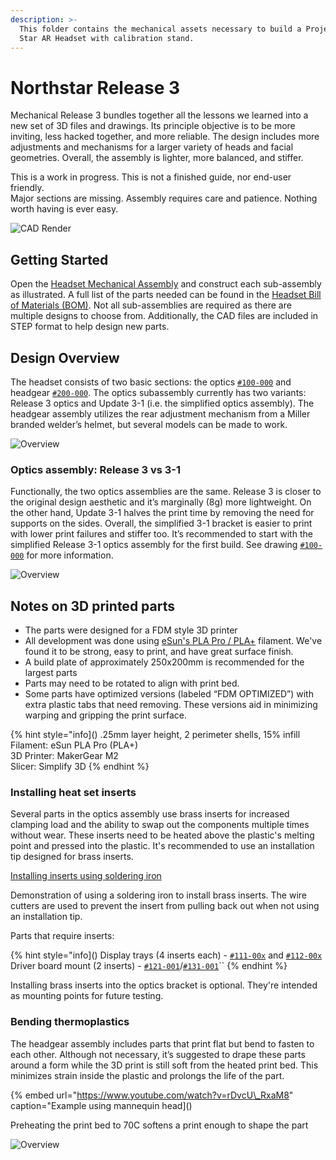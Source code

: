 ```yaml
---
description: >-
  This folder contains the mechanical assets necessary to build a Project North
  Star AR Headset with calibration stand.
---
```


# Northstar Release 3

Mechanical Release 3 bundles together all the lessons we learned into a new set of 3D files and drawings. Its principle objective is to be more inviting, less hacked together, and more reliable. The design includes more adjustments and mechanisms for a larger variety of heads and facial geometries. Overall, the assembly is lighter, more balanced, and stiffer.

This is a work in progress. This is not a finished guide, nor end-user friendly.  
Major sections are missing. Assembly requires care and patience. Nothing worth having is ever easy.

![CAD Render](../../assets/calibration-stand-no-blur-rgba.png)

## Getting Started

Open the [Headset Mechanical Assembly](headset-assembly.md) and construct each sub-assembly as illustrated. A full list of the parts needed can be found in the [Headset Bill of Materials \(BOM\)](headset-bom.md). Not all sub-assemblies are required as there are multiple designs to choose from. Additionally, the CAD files are included in STEP format to help design new parts.

## Design Overview

The headset consists of two basic sections: the optics [`#100-000`](headset-assembly.md#100-000) and headgear [`#200-000`](headset-assembly.md#120-000). The optics subassembly currently has two variants: Release 3 optics and Update 3-1 \(i.e. the simplified optics assembly\). The headgear assembly utilizes the rear adjustment mechanism from a Miller branded welder’s helmet, but several models can be made to work.

![Overview](../../assets/overview.png)

### Optics assembly: Release 3 vs 3-1

Functionally, the two optics assemblies are the same. Release 3 is closer to the original design aesthetic and it’s marginally \(8g\) more lightweight. On the other hand, Update 3-1 halves the print time by removing the need for supports on the sides. Overall, the simplified 3-1 bracket is easier to print with lower print failures and stiffer too. It’s recommended to start with the simplified Release 3-1 optics assembly for the first build. See drawing [`#100-000`](headset-assembly.md#100-000) for more information.

![Overview](../../assets/img_8601.jpg)

## Notes on 3D printed parts

* The parts were designed for a FDM style 3D printer
* All development was done using [eSun's PLA Pro / PLA+](https://www.amazon.com/eSUN-1-75mm-Printer-Filament-Colors/dp/B07K642RQP) filament. We've found it to be strong, easy to print, and have great surface finish.
* A build plate of approximately 250x200mm is recommended for the largest parts
* Parts may need to be rotated to align with print bed.
* Some parts have optimized versions \(labeled “FDM OPTIMIZED”\) with extra plastic tabs that need removing. These versions aid in minimizing warping and gripping the print surface.

{% hint style="info]()
.25mm layer height, 2 perimeter shells, 15% infill  
Filament: eSun PLA Pro \(PLA+\)  
3D Printer: MakerGear M2  
Slicer: Simplify 3D
{% endhint %}

### Installing heat set inserts

Several parts in the optics assembly use brass inserts for increased clamping load and the ability to swap out the components multiple times without wear. These inserts need to be heated above the plastic's melting point and pressed into the plastic. It's recommended to use an installation tip designed for brass inserts.

[Installing inserts using soldering iron](https://www.youtube.com/watch?v=lFKuMkkYd44)

Demonstration of using a soldering iron to install brass inserts. The wire cutters are used to prevent the insert from pulling back out when not using an installation tip.

Parts that require inserts:

{% hint style="info]()
Display trays \(4 inserts each\) - [`#111-00x`](headset-assembly.md#111-000) and [`#112-00x`](headset-assembly.md#110-000)  
Driver board mount \(2 inserts\) - [`#121-001`](headset-assembly.md#121-000)/[`#131-001`](headset-assembly.md#131-000)\`\`
{% endhint %}

Installing brass inserts into the optics bracket is optional. They're intended as mounting points for future testing.

### Bending thermoplastics

The headgear assembly includes parts that print flat but bend to fasten to each other. Although not necessary, it’s suggested to drape these parts around a form while the 3D print is still soft from the heated print bed. This minimizes strain inside the plastic and prolongs the life of the part.

{% embed url="https://www.youtube.com/watch?v=rDvcU\_RxaM8" caption="Example using mannequin head]()

Preheating the print bed to 70C softens a print enough to shape the part

![Overview](../../assets/forming-3dprint.jpg)

